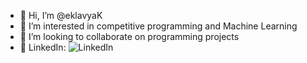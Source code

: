 - 👋 Hi, I’m @eklavyaK
- 👀 I’m interested in competitive programming and Machine Learning
- 💞️ I’m looking to collaborate on programming projects
- 👀 LinkedIn: ![LinkedIn](https://www.linkedin.com/in/eklavya-kumar-4671b221a/)

<!---
eklavyaK/eklavyaK is a ✨ special ✨ repository because its `README.md` (this file) appears on your GitHub profile.
You can click the Preview link to take a look at your changes.
--->
